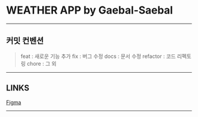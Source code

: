 # WEATHER APP by Gaebal-Saebal

---

## 커밋 컨벤션

> feat : 새로운 기능 추가
> fix : 버그 수정
> docs : 문서 수정
> refactor : 코드 리펙토링
> chore : 그 외

---

## LINKS

[Figma](https://www.figma.com/file/Mo2lJEbnfqOHu8N1Ts4Yxi/weatherapp?type=design&node-id=0%3A1&t=o4xtkE9CIzVluIcg-1)

---
